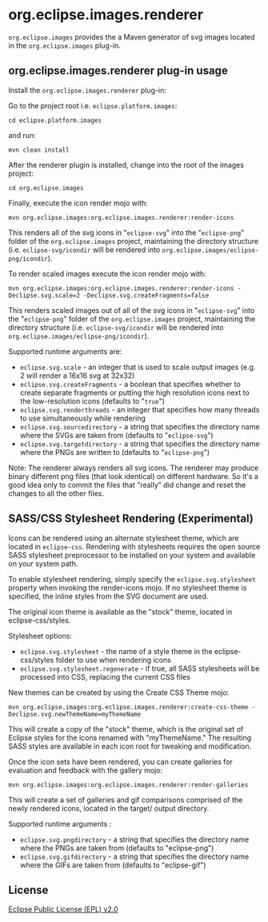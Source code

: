 org.eclipse.images.renderer
==============================

`org.eclipse.images` provides the a Maven generator of svg images located in the `org.eclipse.images` plug-in.

org.eclipse.images.renderer plug-in usage
--------------------------------------------

Install the `org.eclipse.images.renderer` plug-in:

Go to the project root i.e. `eclipse.platform.images`:

```
cd eclipse.platform.images
```

and run:

```
mvn clean install
```

After the renderer plugin is installed, change into the root of the images project:

```
cd org.eclipse.images
```

Finally, execute the icon render mojo with:

```
mvn org.eclipse.images:org.eclipse.images.renderer:render-icons
```

This renders all of the svg icons in "`eclipse-svg`" into the "`eclipse-png`" folder of the `org.eclipse.images` project, maintaining the directory structure (i.e. `eclipse-svg/icondir` will be rendered into `org.eclipse.images/eclipse-png/icondir`).

To render scaled images execute the icon render mojo with:

```
mvn org.eclipse.images:org.eclipse.images.renderer:render-icons -Declipse.svg.scale=2 -Declipse.svg.createFragments=false
```

This renders scaled images out of all of the svg icons in "`eclipse-svg`" into the "`eclipse-png`" folder of the `org.eclipse.images` project, maintaining the directory structure (i.e. `eclipse-svg/icondir` will be rendered into `org.eclipse.images/eclipse-png/icondir`).

Supported runtime arguments are:

* `eclipse.svg.scale`           - an integer that is used to scale output images (e.g. 2 will render a 16x16 svg at 32x32)
* `eclipse.svg.createFragments`  - a boolean that specifies whether to create separate fragments or putting the high resolution icons next to the low-resolution icons (defaults to "`true`")
* `eclipse.svg.renderthreads`    - an integer that specifies how many threads to use simultaneously while rendering
* `eclipse.svg.sourcedirectory`  - a string that specifies the directory name where the SVGs are taken from (defaults to "`eclipse-svg`")
* `eclipse.svg.targetdirectory`  - a string that specifies the directory name where the PNGs are written to (defaults to "`eclipse-png`")

Note: The renderer always renders all svg icons. The renderer may produce binary different png files (that look identical) on different hardware. So it's a good idea only to commit the files that "really" did change and reset the changes to all the other files.


## SASS/CSS Stylesheet Rendering (Experimental)

Icons can be rendered using an alternate stylesheet theme, which are located in `eclipse-css`. Rendering with stylesheets
requires the open source SASS stylesheet preprocessor to be installed on your system and available on your system path.

To enable stylesheet rendering, simply specify the `eclipse.svg.stylesheet` property when invoking the render-icons mojo.
If no stylesheet theme is specified, the inline styles from the SVG document are used.

The original icon theme is available as the "stock" theme, located in eclipse-css/styles.

Stylesheet options:

* `eclipse.svg.stylesheet` - the name of a style theme in the eclipse-css/styles folder to use when rendering icons
* `eclipse.svg.stylesheet.regenerate` - if true, all SASS stylesheets will be processed into CSS, replacing the current CSS files

New themes can be created by using the Create CSS Theme mojo:

```
mvn org.eclipse.images:org.eclipse.images.renderer:create-css-theme -Declipse.svg.newThemeName=myThemeName
```

This will create a copy of the "stock" theme, which is the original set of Eclipse styles for the icons renamed with
"myThemeName." The resulting SASS styles are available in each icon root for tweaking and modification.

Once the icon sets have been rendered, you can create galleries for evaluation and feedback with the gallery mojo:

```
mvn org.eclipse.images:org.eclipse.images.renderer:render-galleries
```

This will create a set of galleries and gif comparisons comprised of the newly rendered icons, located in the target/ output directory.

Supported runtime arguments :

* `eclipse.svg.pngdirectory` - a string that specifies the directory name where the PNGs are taken from (defaults to "eclipse-png")
* `eclipse.svg.gifdirectory` - a string that specifies the directory name where the GIFs are taken from (defaults to "eclipse-gif")

License
-------

[Eclipse Public License (EPL) v2.0][2]

[1]: http://wiki.eclipse.org/Platform_UI
[2]: http://wiki.eclipse.org/EPL
[3]: https://bugs.eclipse.org/493994